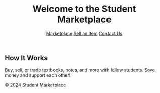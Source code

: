 <!DOCTYPE html>
<html lang="en">
<head>
  <meta charset="UTF-8">
  <meta name="viewport" content="width=device-width, initial-scale=1.0">
  <title>Student Marketplace</title>
  <link rel="stylesheet" href="styles.css">
</head>
<body>
  <header>
    <h1>Welcome to the Student Marketplace</h1>
    <nav>
      <a href="marketplace.html">Marketplace</a>
      <a href="sell.html">Sell an Item</a>
      <a href="contact.html">Contact Us</a>
    </nav>
  </header>
  <main>
    <section>
      <h2>How It Works</h2>
      <p>Buy, sell, or trade textbooks, notes, and more with fellow students. Save money and support each other!</p>
    </section>
  </main>
  <footer>
    <p>&copy; 2024 Student Marketplace</p>
  </footer>
</body>
</html>
